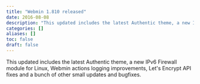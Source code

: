 ```yaml
---
title: "Webmin 1.810 released"
date: 2016-08-08
description: "This updated includes the latest Authentic theme, a new IPv6 Firewall module for Linux, Webmin..."
categories: []
aliases: []
toc: false
draft: false
---
```

This updated includes the latest Authentic theme, a new IPv6 Firewall module for Linux, Webmin actions logging improvements, Let's Encrypt API fixes and a bunch of other small updates and bugfixes.
